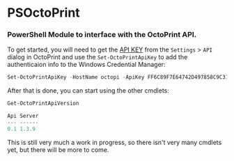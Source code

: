 # PSOctoPrint
### PowerShell Module to interface with the OctoPrint API.

To get started, you will need to get the [API KEY](http://docs.octoprint.org/en/master/api/general.html) from the `Settings` > `API` dialog in OctoPrint and use the `Set-OctoPrintApiKey` to add the authenticaion info to the Windows Credential Manager:

```PowerShell
Set-OctoPrintApiKey -HostName octopi -ApiKey FF6C89F7E64742D497858C9C311F3A8F
```

After that is done, you can start using the other cmdlets:

```PowerShell
Get-OctoPrintApiVersion

Api Server
--- ------
0.1 1.3.9
```

This is still very much a work in progress, so there isn't very many cmdlets yet, but there will be more to come.
